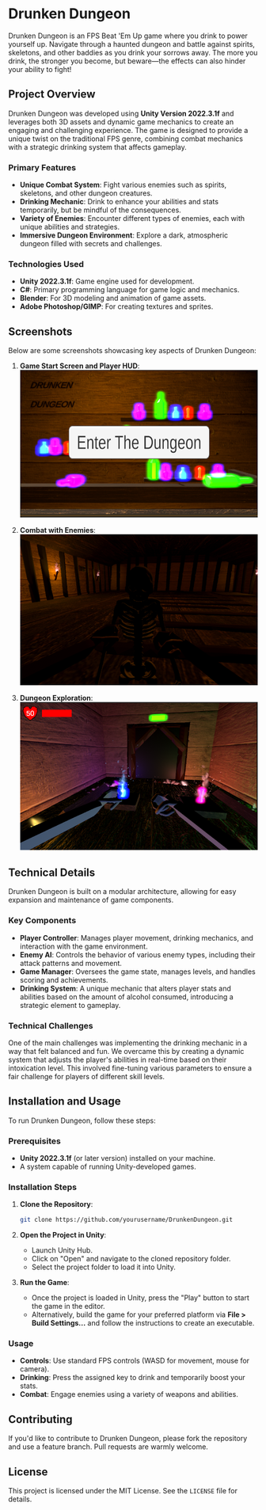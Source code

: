 
# Drunken Dungeon

Drunken Dungeon is an FPS Beat 'Em Up game where you drink to power yourself up. Navigate through a haunted dungeon and battle against spirits, skeletons, and other baddies as you drink your sorrows away. The more you drink, the stronger you become, but beware—the effects can also hinder your ability to fight!

## Project Overview

Drunken Dungeon was developed using **Unity Version 2022.3.1f** and leverages both 3D assets and dynamic game mechanics to create an engaging and challenging experience. The game is designed to provide a unique twist on the traditional FPS genre, combining combat mechanics with a strategic drinking system that affects gameplay.

### Primary Features
- **Unique Combat System**: Fight various enemies such as spirits, skeletons, and other dungeon creatures.
- **Drinking Mechanic**: Drink to enhance your abilities and stats temporarily, but be mindful of the consequences.
- **Variety of Enemies**: Encounter different types of enemies, each with unique abilities and strategies.
- **Immersive Dungeon Environment**: Explore a dark, atmospheric dungeon filled with secrets and challenges.

### Technologies Used
- **Unity 2022.3.1f**: Game engine used for development.
- **C#**: Primary programming language for game logic and mechanics.
- **Blender**: For 3D modeling and animation of game assets.
- **Adobe Photoshop/GIMP**: For creating textures and sprites.

## Screenshots

Below are some screenshots showcasing key aspects of Drunken Dungeon:

1. **Game Start Screen and Player HUD**:  
   ![Game Start Screen](screenshots/start_screen.png)

2. **Combat with Enemies**:  
   ![Combat with Enemies](screenshots/combat_scene.png)

3. **Dungeon Exploration**:  
   ![Dungeon Exploration](screenshots/dungeon_exploration.png)

## Technical Details

Drunken Dungeon is built on a modular architecture, allowing for easy expansion and maintenance of game components.

### Key Components
- **Player Controller**: Manages player movement, drinking mechanics, and interaction with the game environment.
- **Enemy AI**: Controls the behavior of various enemy types, including their attack patterns and movement.
- **Game Manager**: Oversees the game state, manages levels, and handles scoring and achievements.
- **Drinking System**: A unique mechanic that alters player stats and abilities based on the amount of alcohol consumed, introducing a strategic element to gameplay.

### Technical Challenges
One of the main challenges was implementing the drinking mechanic in a way that felt balanced and fun. We overcame this by creating a dynamic system that adjusts the player's abilities in real-time based on their intoxication level. This involved fine-tuning various parameters to ensure a fair challenge for players of different skill levels.

## Installation and Usage

To run Drunken Dungeon, follow these steps:

### Prerequisites
- **Unity 2022.3.1f** (or later version) installed on your machine.
- A system capable of running Unity-developed games.

### Installation Steps
1. **Clone the Repository**:
   ```bash
   git clone https://github.com/yourusername/DrunkenDungeon.git
   ```
2. **Open the Project in Unity**:
   - Launch Unity Hub.
   - Click on "Open" and navigate to the cloned repository folder.
   - Select the project folder to load it into Unity.

3. **Run the Game**:
   - Once the project is loaded in Unity, press the "Play" button to start the game in the editor.
   - Alternatively, build the game for your preferred platform via **File > Build Settings...** and follow the instructions to create an executable.

### Usage
- **Controls**: Use standard FPS controls (WASD for movement, mouse for camera).
- **Drinking**: Press the assigned key to drink and temporarily boost your stats.
- **Combat**: Engage enemies using a variety of weapons and abilities.

## Contributing

If you'd like to contribute to Drunken Dungeon, please fork the repository and use a feature branch. Pull requests are warmly welcome.

## License

This project is licensed under the MIT License. See the `LICENSE` file for details.